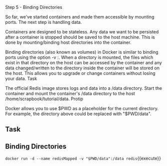 Step 5 - Binding Directories

So far, we've started containers and made them accessible by mounting ports. The next step is handling data.

Containers are designed to be stateless. Any data we want to be persisted after a container is stopped should be saved to the host machine. This is done by mounting/binding host directories into the container.

Binding directories (also known as volumes) in Docker is similar to binding ports using the option -v <host-dir>:<container-dir>. When a directory is mounted, the files which exist in that directory on the host can be accessed by the container and any data changed/written to the directory inside the container will be stored on the host. This allows you to upgrade or change containers without losing your data.
Task

The official Redis image stores logs and data into a /data directory. Start the container and mount the container's /data directory to the host /home/scrapbook/tutorial/data.
Protip

Docker allows you to use $PWD as a placeholder for the current directory. For example, the directory above could be replaced with "$PWD/data".

## Task
## Binding Directories

`docker run -d --name redisMapped -v "$PWD/data":/data redis`{{execute}}